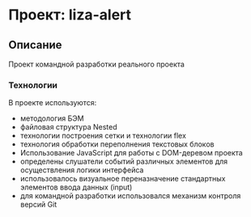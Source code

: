 # Проект: liza-alert

## Описание
Проект командной разработки реального проекта

### Технологии
В проекте используются:
* методология БЭМ
* файловая структура Nested
* технологии построения сетки и технологии flex
* технология обработки переполнения текстовых блоков
* Использование JavaScript для работы с DOM-деревом проекта
* определены слушатели событий различных элементов для осуществления логики интерфейса
* использовалось визуальное переназначение стандартных элементов ввода данных (input) 
* для командной разработки использовался механизм контроля версий Git



